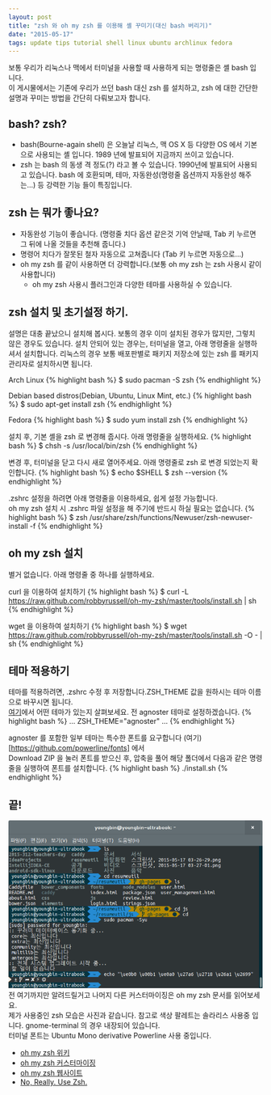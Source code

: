```yaml
---
layout: post
title: "zsh 와 oh my zsh 를 이용해 셸 꾸미기(대신 bash 버리기)"
date: "2015-05-17"
tags: update tips tutorial shell linux ubuntu archlinux fedora
---
```


보통 우리가 리눅스나 맥에서 터미널을 사용할 때 사용하게 되는 명령줄은 셸 bash 입니다.<br>
이 게시물에서는 기존에 우리가 쓰던 bash 대신 zsh 를 설치하고, zsh 에 대한 간단한 설명과 꾸미는 방법을 간단히 다뤄보고자 합니다.

## bash? zsh?
- bash(Bourne-again shell) 은 오늘날 리눅스, 맥 OS X 등 다양한 OS 에서 기본으로 사용되는 셸 입니다. 1989 년에 발표되어 지금까지 쓰이고 있습니다.
- zsh 는 bash 의 동생 격 정도(?) 라고 볼 수 있습니다. 1990년에 발표되어 사용되고 있습니다. bash 에 호환되며, 테마, 자동완성(명령줄 옵션까지 자동완성 해주는...) 등 강력한 기능 들이 특징입니다.

## zsh 는 뭐가 좋나요?

- 자동완성 기능이 좋습니다. (명령줄 치다 옵션 같은것 기억 안날때, Tab 키 누르면 그 뒤에 나올 것들을 추천해 줍니다.)
- 명령어 치다가 잘못된 철자 자동으로 고쳐줍니다 (Tab 키 누르면 자동으로...)
- oh my zsh 를 같이 사용하면 더 강력합니다.(보통 oh my zsh 는 zsh 사용시 같이 사용합니다)
    - oh my zsh 사용시 플러그인과 다양한 테마를 사용하실 수 있습니다.

## zsh 설치 및 초기설정 하기.

설명은 대충 끝났으니 설치해 봅시다. 보통의 경우 이미 설치된 경우가 많지만, 그렇치 않은 경우도 있습니다.
설치 안되어 있는 경우는, 터미널을 열고, 아래 명령줄을 실행하셔서 설치합니다.
리눅스의 경우 보통 배포판별로 패키지 저장소에 있는 zsh 를 패키지 관리자로 설치하시면 됩니다.

Arch Linux
{% highlight bash %}
$ sudo pacman -S zsh
{% endhighlight %}

Debian based distros(Debian, Ubuntu, Linux Mint, etc.)
{% highlight bash %}
$ sudo apt-get install zsh
{% endhighlight %}

Fedora
{% highlight bash %}
$ sudo yum install zsh
{% endhighlight %}

설치 후, 기본 셸을 zsh 로 변경해 줍시다. 아래 명령줄을 실행하세요.
{% highlight bash %}
$ chsh -s /usr/local/bin/zsh
{% endhighlight %}

변경 후, 터미널을 닫고 다시 새로 열어주세요. 아래 명령줄로 zsh 로 변경 되었는지 확인합니다.
{% highlight bash %}
$ echo $SHELL
$ zsh --version
{% endhighlight %}

.zshrc 설정을 하려면 아래 명령줄을 이용하세요, 쉽게 설정 가능합니다.<br>
oh my zsh 설치 시 .zshrc 파일 설정을 해 주기에 반드시 하실 필요는 없습니다.
{% highlight bash %}
$ zsh /usr/share/zsh/functions/Newuser/zsh-newuser-install -f
{% endhighlight %}

## oh my zsh 설치

별거 없습니다. 아래 명령줄 중 하나를 실행하세요.

curl 을 이용하여 설치하기
{% highlight bash %}
$ curl -L https://raw.github.com/robbyrussell/oh-my-zsh/master/tools/install.sh | sh
{% endhighlight %}

wget 을 이용하여 설치하기
{% highlight bash %}
$ wget https://raw.github.com/robbyrussell/oh-my-zsh/master/tools/install.sh -O - | sh
{% endhighlight %}

## 테마 적용하기

테마를 적용하려면, .zshrc 수정 후 저장합니다.ZSH_THEME 값을 원하시는 테마 이름으로 바꾸시면 됩니다. <br>
[여기](https://github.com/robbyrussell/oh-my-zsh/wiki/Themes)에서 어떤 테마가 있는지 살펴보세요.
전 agnoster 테마로 설정하겠습니다.
{% highlight bash %}
...
ZSH_THEME="agnoster"
...
{% endhighlight %}

agnoster 를 포함한 일부 테마는 특수한 폰트를 요구합니다 (여기)[https://github.com/powerline/fonts] 에서 <br>
Download ZIP 을 눌러 폰트를 받으신 후, 압축을 풀어 해당 폴더에서 다음과 같은 명령줄을 실행하여 폰트를 설치합니다.
{% highlight bash %}
./install.sh
{% endhighlight %}

## 끝!
<img src="/resources/zsh-is-awesome.png"><br>
전 여기까지만 알려드릴거고 나머지 다른 커스터마이징은 oh my zsh 문서를 읽어보세요.<br>
제가 사용중인 zsh 모습은 사진과 같습니다. 참고로 색상 팔레트는 솔라리스 사용중 입니다. gnome-terminal 의 경우 내장되어 있습니다.<br>
터미널 폰트는 Ubuntu Mono derivative Powerline 사용 중입니다.<br>

- [oh my zsh 위키](https://github.com/robbyrussell/oh-my-zsh/wiki)
- [oh my zsh 커스터마이징](https://github.com/robbyrussell/oh-my-zsh/wiki/Customization)
- [oh my zsh 웹사이트](http://ohmyz.sh/)
- [No, Really. Use Zsh.](http://fendrich.se/blog/2012/09/28/no/)